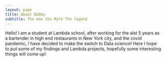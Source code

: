 ```yaml
---
layout: page
title: About Bobby
subtitle: The man the Myth The legend
---
```

Hello! I am a student at Lambda school, after working for the alst 5 years as a bartender in high end restaurants in New York city, and the covid pandemic, I have decided to make the switch to Data science! Here I hope to put some of my findings and Lambda projects, hopefully some interesting things will come up! 
